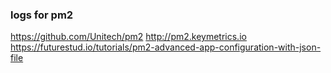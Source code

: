 ### logs  for pm2

https://github.com/Unitech/pm2
http://pm2.keymetrics.io
https://futurestud.io/tutorials/pm2-advanced-app-configuration-with-json-file